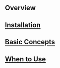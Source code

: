 ## Overview

## [Installation](installation.md)

## [Basic Concepts](underline_data_structures.md)

## [When to Use](when_to_use.md)